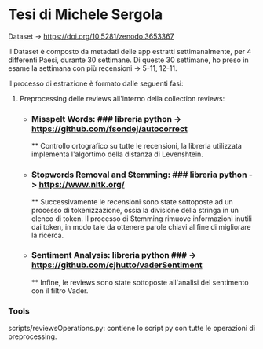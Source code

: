 # Tesi di Michele Sergola

Dataset -> https://doi.org/10.5281/zenodo.3653367

Il Dataset è composto da metadati delle app estratti settimanalmente, per 4 differenti Paesi, durante 30 settimane.
Di queste 30 settimane, ho preso in esame la settimana con più recensioni -> 5-11, 12-11.

Il processo di estrazione è formato dalle seguenti fasi:
  
   1. Preprocessing delle reviews all'interno della collection reviews:
      *  ### Misspelt Words: ### libreria python -> https://github.com/fsondej/autocorrect
         **  Controllo ortografico su tutte le recensioni, la libreria utilizzata implementa l'algortimo della distanza di Levenshtein.
      
      *  ### Stopwords Removal and Stemming: ### libreria python -> https://www.nltk.org/
         ** Successivamente le recensioni sono state sottoposte ad un processo di tokenizzazione, ossia la divisione della stringa in un elenco di token.
            Il processo di Stemming rimuove informazioni inutili dai token, in modo tale da ottenere parole chiavi al fine di migliorare la ricerca.
            
      *  ### Sentiment Analysis: libreria python ### -> https://github.com/cjhutto/vaderSentiment
         ** Infine, le reviews sono state sottoposte all'analisi del sentimento con il filtro Vader.

### Tools

scripts/reviewsOperations.py: contiene lo script py con tutte le operazioni di preprocessing.
